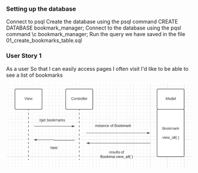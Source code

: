 ### Setting up the database  
Connect to psql
Create the database using the psql command CREATE DATABASE bookmark_manager;
Connect to the database using the pqsl command \c bookmark_manager;
Run the query we have saved in the file 01_create_bookmarks_table.sql


### User Story 1

As a user
So that I can easily access pages I often visit 
I'd like to be able to see a list of bookmarks 

![Screenshot](DM_UserStory1.png)
